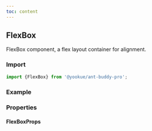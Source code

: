 ```yaml
---
toc: content
---
```


## FlexBox

FlexBox component, a flex layout container for alignment.

### Import

```jsx | pure
import {FlexBox} from '@yookue/ant-buddy-pro';
```

### Example

<code src="./demo.en-US.tsx"></code>

### Properties

#### FlexBoxProps

<API src="@/layout/FlexBox/index.tsx" hideTitle></API>

